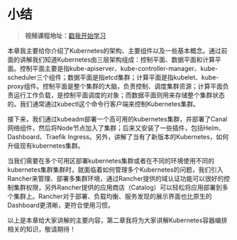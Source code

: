 # 小结

> **视频课程地址：**[戳我开始学习](https://www.bilibili.com/video/av49387629?from=search&seid=4418298671230182069)

本章我主要给你介绍了Kubernetes的架构、主要组件以及一些基本概念。通过前面的讲解我们知道Kubernetes由三层架构组成：控制平面、数据平面和计算平面。控制平面主要是指kube-apiserver、kube-controller-manager、kube-scheduler三个组件；数据平面是指etcd集群；计算平面是指kubelet、kube-proxy组件。控制平面是整个集群的大脑，负责控制、调度集群资源；计算平面负责运行工作负载，是控制平面调度的对象；而数据平面则用来存储整个集群状态的。我们通常通过kubectl这个命令行客户端来控制Kubernetes集群。

接下来，我们通过kubeadm部署一个高可用的kubernetes集群，并部署了Canal网络组件，然后将Node节点加入了集群；后来又安装了一些插件，包括Helm、Dashboard、Traefik Ingress。另外，讲解了当有了新版本的Kubernetes，如何升级现有kubernetes集群。

当我们需要在多个可用区部署kubernetes集群或者在不同的环境使用不同的kubernetes集群集群时，就面临着如何管理多个Kubernetes的问题，我们引入Rancher来管理、部署多集群环境，通过Rancher提供的域认证功能可以很好的控制集群权限，另外Rancher提供的应用商店（Catalog）可以轻松将应用部署到多个集群上。Rancher对于部署、负载均衡、服务发现的展示界面也比原生的Dashboard更清晰，更符合使用习惯。

以上是本章给大家讲解的主要内容，第二章我将为大家讲解Kubernetes容器编排相关的知识，敬请期待！
